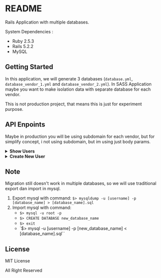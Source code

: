 # README

Rails Application with multiple databases.

System Dependencies :
- Ruby 2.5.3
- Rails 5.2.2
- MySQL

## Getting Started
In this application, we will generate 3 databases (`database.yml`, `database_vendor_1.yml` and `database_vendor_2.yml`). In SASS Application maybe you want to make isolation data with separate database for each vendor.

This is not production project, that means this is just for experiment purpose.

## API Enpoints
Maybe in production you will be using subdomain for each vendor, but for simplify concept, i not using subdomain, but im using just body params.

<details>
  <summary><b>Show Users</b></summary>

  - **URL**

  `/api/v1/users`

  - **Method**

    `GET`

  - **URL Params**

    **Required**

    `vendor_id=[integer]`

  - **Data Params**

    None.

  - **Success Response**

    ```json
    {
      "users": [
        {
          "username": "mahou_kagami"
        },
        {
          "username": "tomewo_awasu"
        }
      ]
    }
    ```

  - **Note**

    I think that will be clean if we pass the `vendor_id` in headers. But for now, i this it's enought :p.
</details>


<details>
  <summary><b>Create New User</b> </summary>

  - **URL**

  `/api/v1/users`

  - **Method**

    `POST`

  - **URL Params**

    **Required**

    `vendor_id=[integer]`

  - **Data Params**

    ```json
    {
      "user": {
        "username": "kotoxri"
      }
    }
    ```

  - **Success Response**

    ```json
    {
      "user": {
        "username": "kotoxri"
      }
    }
    ```

  - **Notes**

    None.
</details>

## Note

Migration still doesn't work in multiple databases, so we will use traditional export dan import in mysql.

1. Export mysql with command: `$> mysqldump -u [username] -p [database_name] > [database_name].sql`
2. Import mysql with command:
   - `$> mysql -u root -p`
   - `$> CREATE DATABASE new_database_name`
   - `$> exit`
   - `$> mysql -u [username] -p [new_database_name] < [database_name].sql``

## License
MIT License

All Right Reserved



